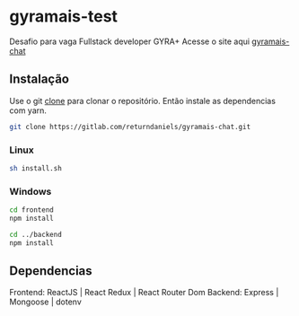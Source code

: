 # gyramais-test
Desafio para vaga Fullstack developer GYRA+
Acesse o site aqui [gyramais-chat](https://eloquent-johnson-7d3f3f.netlify.app)

## Instalação
Use o git [clone](https://git-scm.com/docs/git-clone) para clonar o repositório. Então instale as dependencias com yarn.
```bash
git clone https://gitlab.com/returndaniels/gyramais-chat.git
```

### Linux
```bash
sh install.sh
```

### Windows
```bash
cd frontend
npm install

cd ../backend
npm install

```

## Dependencias
Frontend: ReactJS | React Redux | React Router Dom
Backend: Express | Mongoose | dotenv